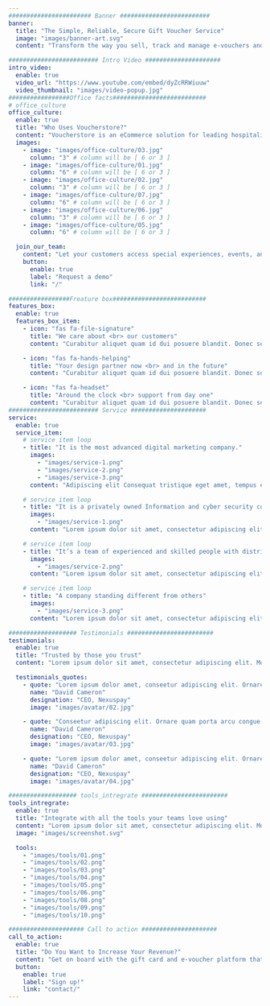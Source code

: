 ```yaml
---
####################### Banner #########################
banner:
  title: "The Simple, Reliable, Secure Gift Voucher Service"
  image: "images/banner-art.svg"
  content: "Transform the way you sell, track and manage e-vouchers and gift cards with Voucherstore."

######################### Intro Video #####################
intro_video:
  enable: true
  video_url: "https://www.youtube.com/embed/dyZcRRWiuuw"
  video_thumbnail: "images/video-popup.jpg"
#################Office facts##########################
# office_culture
office_culture:
  enable: true
  title: "Who Uses Voucherstore?"
  content: "Voucherstore is an eCommerce solution for leading hospitality, health and leisure businesses throughout Thailand."
  images:
    - image: "images/office-culture/03.jpg"
      column: "3" # column will be [ 6 or 3 ]
    - image: "images/office-culture/01.jpg"
      column: "6" # column will be [ 6 or 3 ]
    - image: "images/office-culture/02.jpg"
      column: "3" # column will be [ 6 or 3 ]
    - image: "images/office-culture/07.jpg"
      column: "6" # column will be [ 6 or 3 ]
    - image: "images/office-culture/06.jpg"
      column: "3" # column will be [ 6 or 3 ]
    - image: "images/office-culture/05.jpg"
      column: "6" # column will be [ 6 or 3 ]

  join_our_team:
    content: "Let your customers access special experiences, events, and gift card options that will put your brand out in front. Your business will sell gift vouchers online at a greater rate while gaining access to more in-depth analytics. "
    button:
      enable: true
      label: "Request a demo"
      link: "/"

#################Freature box##########################
features_box:
  enable: true
  features_box_item:
    - icon: "fas fa-file-signature"
      title: "We care about <br> our customers"
      content: "Curabitur aliquet quam id dui posuere blandit. Donec sollicitudin molestie malesuada praesent."

    - icon: "fas fa-hands-helping"
      title: "Your design partner now <br> and in the future"
      content: "Curabitur aliquet quam id dui posuere blandit. Donec sollicitudin molestie malesuada praesent."

    - icon: "fas fa-headset"
      title: "Around the clock <br> support from day one"
      content: "Curabitur aliquet quam id dui posuere blandit. Donec sollicitudin molestie malesuada praesent."
######################### Service #####################
service:
  enable: true
  service_item:
    # service item loop
    - title: "It is the most advanced digital marketing company."
      images:
        - "images/service-1.png"
        - "images/service-2.png"
        - "images/service-3.png"
      content: "Adipiscing elit Consequat tristique eget amet, tempus eu at consecttur. Leo facilisi nunc viverra tellus. Ac laoreet sit vel consquat. consectetur adipiscing elit. Consequat tristique eget amet, tempus eu at consecttur. Leo facilisi nunc viverra tellus. Ac laoreet sit vel consquat."

    # service item loop
    - title: "It is a privately owned Information and cyber security company"
      images:
        - "images/service-1.png"
      content: "Lorem ipsum dolor sit amet, consectetur adipiscing elit. Consequat tristique eget amet, tempus eu at consecttur. Leo facilisi nunc viverra tellus. Ac laoreet sit vel consquat. consectetur adipiscing elit. Consequat tristique eget amet, tempus eu at consecttur. Leo facilisi nunc viverra tellus. Ac laoreet sit vel consquat."

    # service item loop
    - title: "It’s a team of experienced and skilled people with distributions"
      images:
        - "images/service-2.png"
      content: "Lorem ipsum dolor sit amet, consectetur adipiscing elit. Consequat tristique eget amet, tempus eu at consecttur. Leo facilisi nunc viverra tellus. Ac laoreet sit vel consquat. consectetur adipiscing elit. Consequat tristique eget amet, tempus eu at consecttur. Leo facilisi nunc viverra tellus. Ac laoreet sit vel consquat."

    # service item loop
    - title: "A company standing different from others"
      images:
        - "images/service-3.png"
      content: "Lorem ipsum dolor sit amet, consectetur adipiscing elit. Consequat tristique eget amet, tempus eu at consecttur. Leo facilisi nunc viverra tellus. Ac laoreet sit vel consquat. consectetur adipiscing elit. Consequat tristique eget amet, tempus eu at consecttur. Leo facilisi nunc viverra tellus. Ac laoreet sit vel consquat."

################### Testimonials ########################
testimonials:
  enable: true
  title: "Trusted by those you trust"
  content: "Lorem ipsum dolor sit amet, consectetur adipiscing elit. Morbi egestas Werat viverra id et aliquet. vulputate egestas sollicitudin."

  testimonials_quotes:
    - quote: "Lorem ipsum dolor amet, conseetur adipiscing elit. Ornare quam porta arcu congue felis volutpat. Vitae lectudbfs dolor faucibus"
      name: "David Cameron"
      designation: "CEO, Nexuspay"
      image: "images/avatar/02.jpg"

    - quote: "Conseetur adipiscing elit. Ornare quam porta arcu congue felis volutpat. Vitae lectudbfs pellentesque vitae dolor faucibus"
      name: "David Cameron"
      designation: "CEO, Nexuspay"
      image: "images/avatar/03.jpg"

    - quote: "Lorem ipsum dolor amet, conseetur adipiscing elit. Ornare quam porta arcu congue felis volutpat. Vitae lectudbfs pellentesque vitae dolor"
      name: "David Cameron"
      designation: "CEO, Nexuspay"
      image: "images/avatar/04.jpg"

################### tools_intregrate ########################
tools_intregrate:
  enable: true
  title: "Integrate with all the tools your teams love using"
  content: "Lorem ipsum dolor sit amet, consectetur adipiscing elit. Morbi egestas Werat viverra id et aliquet. vulputate egestas sollicitudin."
  image: "images/screenshot.svg"

  tools:
    - "images/tools/01.png"
    - "images/tools/02.png"
    - "images/tools/03.png"
    - "images/tools/04.png"
    - "images/tools/05.png"
    - "images/tools/06.png"
    - "images/tools/08.png"
    - "images/tools/09.png"
    - "images/tools/10.png"

##################### Call to action #####################
call_to_action:
  enable: true
  title: "Do You Want to Increase Your Revenue?"
  content: "Get on board with the gift card and e-voucher platform that is accelerating revenue for hospitality and leisure businesses across Thailand. Voucherstore is the streamlined e-voucher software you have been waiting for."
  button:
    enable: true
    label: "Sign up!"
    link: "contact/"
---
```

